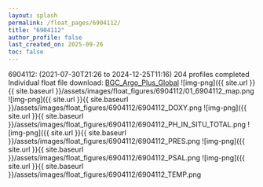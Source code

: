 ```yaml
---
layout: splash
permalink: /float_pages/6904112/
title: "6904112"
author_profile: false
last_created_on: 2025-09-26
toc: false
---
```

 
6904112:  (2021-07-30T21:26 to 2024-12-25T11:16)
204 profiles completed
Individual float file download: [BGC_Argo_Plus_Global](https://ftp.soest.hawaii.edu/bgc_argo_plus/Individual_Floats/outliers_removed/6904112_Sprof_processed.nc)
![img-png]({{ site.url }}{{ site.baseurl }}/assets/images/float_figures/6904112/01_6904112_map.png
![img-png]({{ site.url }}{{ site.baseurl }}/assets/images/float_figures/6904112/6904112_DOXY.png
![img-png]({{ site.url }}{{ site.baseurl }}/assets/images/float_figures/6904112/6904112_PH_IN_SITU_TOTAL.png
![img-png]({{ site.url }}{{ site.baseurl }}/assets/images/float_figures/6904112/6904112_PRES.png
![img-png]({{ site.url }}{{ site.baseurl }}/assets/images/float_figures/6904112/6904112_PSAL.png
![img-png]({{ site.url }}{{ site.baseurl }}/assets/images/float_figures/6904112/6904112_TEMP.png
